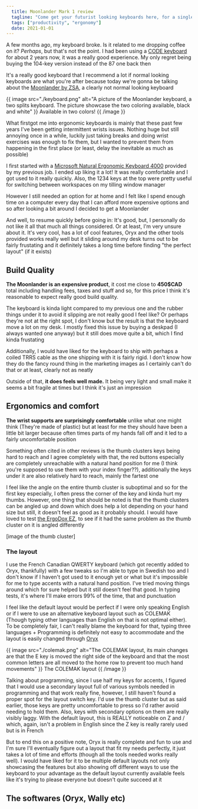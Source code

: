 ```yaml
---
  title: Moonlander Mark 1 review
  tagline: "Come get your futurist looking keyboards here, for a single payment of [a lot] you can perhaps save your wrists!"
  tags: ["productivity", "ergonomy"]
  date: 2021-01-01
---
```


A few months ago, my keyboard broke. Is it related to me dropping coffee on it? _Perhaps_, but that's not the point. I had been using a [CODE keyboard](https://codekeyboards.com/) for about 2 years now, it was a really good experience. My only regret being buying the 104-key version instead of the 87 one back then

It's a really good keyboard that I recommend a lot if normal looking keyboards are what you're after because today we're gonna be talking about the [Moonlander by ZSA](https://www.zsa.io/moonlander/), a clearly not normal looking keyboard

{{ image
src="./keyboard.png"
alt="A picture of the Moonlander keyboard, a two splits keyboard. The picture showcase the two coloring available, black and white"
}}
Available in two colors!
{{ /image }}

What firstgot me into ergonomic keyboards is mainly that these past few years I've been getting intermittent wrists issues. Nothing huge but still annoying once in a while, luckily just taking breaks and doing wrist exercises was enough to fix them, but I wanted to prevent them from happening in the first place (or least, delay the inevitable as much as possible)

I first started with a [Microsoft Natural Ergonomic Keyboard 4000](https://www.microsoft.com/accessories/en-ww/products/keyboards/natural-ergonomic-keyboard-4000/b2m-00012) provided by my previous job. I ended up liking it a lot! It was really comfortable and I got used to it really quickly. Also, the 1234 keys at the top were pretty useful for switching between workspaces on my tilling window manager

However I still needed an option for at home and I felt like I spend enough time on a computer every day that I can afford more expensive options and so after looking a bit around I decided to get a Moonlander

And well, to resume quickly before going in: It's good, but, I personally do not like it all that much all things considered. Or at least, I'm very unsure about it. It's very cool, has a lot of cool features, Oryx and the other tools provided works really well but it sliding around my desk turns out to be fairly frustating and it definitely takes a long time before finding "the perfect layout" (if it exists)

## Build Quality

**The Moonlander is an expensive product**, it cost me close to **450$CAD** total including handling fees, taxes and stuff and so, for this price I think it's reasonable to expect really good build quality.

The keyboard is kinda light compared to my previous one and the rubber things under it to avoid it slipping are not really good I feel like? Or perhaps they're not at the right spot, I don't know but the result is that the keyboard move a lot on my desk. I mostly fixed this issue by buying a deskpad (I always wanted one anyway) but it still does move quite a bit, which I find kinda frustating

Additionally, I would have liked for the keyboard to ship with perhaps a coiled TRRS cable as the one shipping with it is fairly rigid. I don't know how they do the fancy round thing in the marketing images as I certainly can't do that or at least, clearly not as neatly

Outside of that, **it does feels well made.** It being very light and small make it seems a bit fragile at times but I think it's just an impression

## Ergonomics and comfort

**The wrist supports are surprisingly comfortable** unlike what one might think (They're made of plastic) but at least for me they should have been a little bit larger because often times parts of my hands fall off and it led to a fairly uncomfortable position

Something often cited in other reviews is the thumb clusters keys being hard to reach and I agree completely with that, the red buttons especially are completely unreachable with a natural hand position for me (I think you're supposed to use them with your index finger??), additionally the keys under it are also relatively hard to reach, mainly the fartest one

I feel like the angle on the entire thumb cluster is suboptimal and so for the first key especially, I often press the corner of the key and kinda hurt my thumbs. However, one thing that should be noted is that the thumb clusters can be angled up and down which does help a lot depending on your hand size but still, it doesn't feel as good as it probably should. I would have loved to test [the ErgoDox EZ](https://ergodox-ez.com/), to see if it had the same problem as the thumb cluster on it is angled differently

[image of the thumb cluster]

### The layout

I use the French Canadian QWERTY keyboard (which got recently added to Oryx, thankfully) with a few tweaks so I'm able to type in Swedish too and I don't know if I haven't got used to it enough yet or what but it's impossible for me to type accents with a natural hand position. I've tried moving things around which for sure helped but it still doesn't feel that good. In typing tests, it's where I'll make errors 99% of the time, that and punctuation

I feel like the default layout would be perfect if I were only speaking English or if I were to use an alternative keyboard layout such as COLEMAK (Though typing other languages than English on that is not optimal either). To be completely fair, I can't really blame the keyboard for that, typing three languages + Programming is definitely not easy to accommodate and the layout is easily changed through [Oryx](https://www.zsa.io/oryx/)

{{ image
src="./colemak.png"
alt="The COLEMAK layout, its main changes are that the E key is moved the right side of the keyboard and that the most common letters are all moved to the home row to prevent too much hand movements"
}}
The COLEMAK layout
{{ /image }}

Talking about programming, since I use half my keys for accents, I figured that I would use a secondary layout full of various symbols needed in programming and that work really fine, however, I still haven't found a proper spot for the layout switch key. I'd use the thumb cluster but as said earlier, those keys are pretty uncomfortable to press so I'd rather avoid needing to hold them. Also, keys with secondary options on them are really visibly laggy. With the default layout, this is REALLY noticeable on Z and / which, again, isn't a problem in English since the Z key is really rarely used but is in French

But to end this on a positive note, Oryx is really complete and fun to use and I'm sure I'll eventually figure out a layout that fit my needs perfectly, it just takes a lot of time and efforts (though all the tools needed works really well). I would have liked for it to be multiple default layouts not only showcasing the features but also showing off different ways to use the keyboard to your advantage as the default layout currently available feels like it's trying to please everyone but doesn't quite succeed at it

## The softwares (Oryx, Wally etc)
